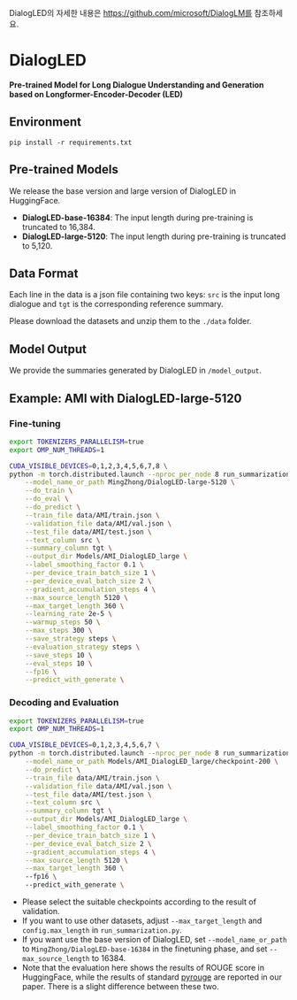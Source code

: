 DialogLED의 자세한 내용은 https://github.com/microsoft/DialogLM를 참조하세요.

# DialogLED
**Pre-trained Model for Long Dialogue Understanding and Generation based on Longformer-Encoder-Decoder (LED)**

## Environment
`pip install -r requirements.txt`

## Pre-trained Models

We release the base version and large version of DialogLED in HuggingFace.
- **DialogLED-base-16384**: The input length during pre-training is truncated to 16,384.
- **DialogLED-large-5120**: The input length during pre-training is truncated to 5,120.

## Data Format
Each line in the data is a json file containing two keys: `src` is the input long dialogue and `tgt` is the corresponding reference summary.

Please download the datasets and unzip them to the `./data` folder.

## Model Output
We provide the summaries generated by DialogLED in `/model_output`.

## Example: AMI with DialogLED-large-5120

### Fine-tuning

```bash
export TOKENIZERS_PARALLELISM=true
export OMP_NUM_THREADS=1

CUDA_VISIBLE_DEVICES=0,1,2,3,4,5,6,7,8 \
python -m torch.distributed.launch --nproc_per_node 8 run_summarization.py \
    --model_name_or_path MingZhong/DialogLED-large-5120 \
    --do_train \
    --do_eval \
    --do_predict \
    --train_file data/AMI/train.json \
    --validation_file data/AMI/val.json \
    --test_file data/AMI/test.json \
    --text_column src \
    --summary_column tgt \
    --output_dir Models/AMI_DialogLED_large \
    --label_smoothing_factor 0.1 \
    --per_device_train_batch_size 1 \
    --per_device_eval_batch_size 2 \
    --gradient_accumulation_steps 4 \
    --max_source_length 5120 \
    --max_target_length 360 \
    --learning_rate 2e-5 \
    --warmup_steps 50 \
    --max_steps 300 \
    --save_strategy steps \
    --evaluation_strategy steps \
    --save_steps 10 \
    --eval_steps 10 \
    --fp16 \
    --predict_with_generate \
```

### Decoding and Evaluation

```bash
export TOKENIZERS_PARALLELISM=true
export OMP_NUM_THREADS=1

CUDA_VISIBLE_DEVICES=0,1,2,3,4,5,6,7 \
python -m torch.distributed.launch --nproc_per_node 8 run_summarization.py \
    --model_name_or_path Models/AMI_DialogLED_large/checkpoint-200 \
    --do_predict \
    --train_file data/AMI/train.json \
    --validation_file data/AMI/val.json \
    --test_file data/AMI/test.json \
    --text_column src \
    --summary_column tgt \
    --output_dir Models/AMI_DialogLED_large \
    --label_smoothing_factor 0.1 \
    --per_device_train_batch_size 1 \
    --per_device_eval_batch_size 2 \
    --gradient_accumulation_steps 4 \
    --max_source_length 5120 \
    --max_target_length 360 \ 
    --fp16 \ 
    --predict_with_generate \
```

- Please select the suitable checkpoints according to the result of validation.
- If you want to use other datasets, adjust `--max_target_length` and `config.max_length` in `run_summarization.py`.
- If you want use the base version of DialogLED, set `--model_name_or_path` to `MingZhong/DialogLED-base-16384` in the finetuning phase, and set `--max_source_length` to 16384. 
- Note that the evaluation here shows the results of ROUGE score in HuggingFace, while the results of standard [pyrouge](https://github.com/bheinzerling/pyrouge) are reported in our paper. There is a slight difference between these two.
